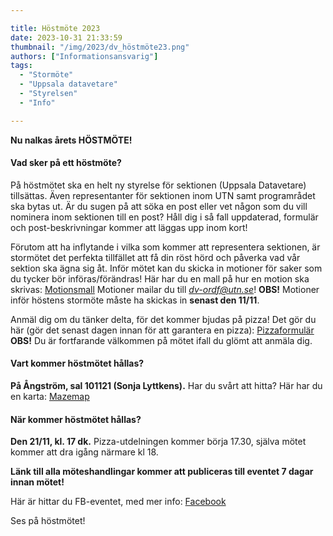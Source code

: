 ```yaml
---

title: Höstmöte 2023
date: 2023-10-31 21:33:59
thumbnail: "/img/2023/dv_höstmöte23.png"
authors: ["Informationsansvarig"]
tags: 
  - "Stormöte"
  - "Uppsala datavetare"
  - "Styrelsen"
  - "Info"

---
```

**Nu nalkas årets HÖSTMÖTE!**


#### Vad sker på ett höstmöte?
På höstmötet ska en helt ny styrelse för sektionen (Uppsala Datavetare) tillsättas.
Även representanter för sektionen inom UTN samt programrådet ska bytas ut.
Är du sugen på att söka en post eller vet någon som du vill nominera inom sektionen till en post? Håll dig i så fall uppdaterad, formulär och post-beskrivningar kommer att läggas upp inom kort!


Förutom att ha inflytande i vilka som kommer att representera sektionen, är stormötet det perfekta tillfället att få din röst hörd och påverka vad vår sektion ska ägna sig åt.
Inför mötet kan du skicka in motioner för saker som du tycker bör införas/förändras!
Här har du en mall på hur en motion ska skrivas: [Motionsmall](https://docs.google.com/document/d/1O8E2PJzFXZMfzTBqUFcnCsTrDmoA7GthgE3dDh_H288/edit?fbclid=IwAR2R9JHjMJE7rpwn-P93PV5YM95Lgvh2O48dREDvKVMW6k5BYuxDCz1zoMo)
Motioner mailar du till *dv-ordf@utn.se*!
**OBS!** Motioner inför höstens stormöte måste ha skickas in **senast den 11/11**.


Anmäl dig om du tänker delta, för det kommer bjudas på pizza!
Det gör du här (gör det senast dagen innan för att garantera en pizza): [Pizzaformulär](https://forms.gle/JVfYGq1KYc8PnB32A)
**OBS!** Du är fortfarande välkommen på mötet ifall du glömt att anmäla dig.


#### Vart kommer höstmötet hållas?
**På Ångström, sal 101121 (Sonja Lyttkens).**
Har du svårt att hitta? Här har du en karta: [Mazemap](https://link.mazemap.com/OoOwZh8G)


#### När kommer höstmötet hållas?
**Den 21/11, kl. 17 dk.**
Pizza-utdelningen kommer börja 17.30, själva mötet kommer att dra igång närmare kl 18.


**Länk till alla möteshandlingar kommer att publiceras till eventet 7 dagar innan mötet!**


Här är hittar du FB-eventet, med mer info: [Facebook](https://www.facebook.com/events/2551902991651784/?acontext=%7B%22event_action_history%22%3A[%7B%22extra_data%22%3A%22%22%2C%22mechanism%22%3A%22unknown%22%2C%22surface%22%3A%22user_timeline%22%7D%2C%7B%22extra_data%22%3A%22%22%2C%22mechanism%22%3A%22surface%22%2C%22surface%22%3A%22permalink%22%7D%2C%7B%22extra_data%22%3A%22%22%2C%22mechanism%22%3A%22surface%22%2C%22surface%22%3A%22edit_dialog%22%7D]%2C%22ref_notif_type%22%3Anull%7D)


Ses på höstmötet!